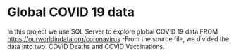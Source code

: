 # Global COVID 19 data
In this project we use SQL Server to explore global COVID 19 data.FROM https://ourworldindata.org/coronavirus
-From the source file, we divided the data into two: COVID Deaths and COVID Vaccinations.
